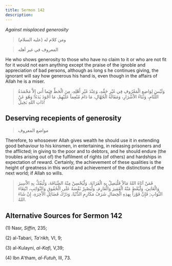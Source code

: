 ```yaml
---
title: Sermon 142
description: 
---
```


*Against misplaced generosity*

> ومن كلام له (عليه السلام)

> المعروف في غير أهله

He who shows generosity to those who have no claim to it or who are not
fit for it would not earn anything except the praise of the ignoble and
appreciation of bad persons, although as long s he continues giving, the
ignorant will say how generous his hand is, even though in the affairs
of Allah he is a miser.

> وَلَيْسَ لِوَاضِعِ الْمَعْرُوفِ فِي غَيْرِ حَقِّهِ، وَعِنْدَ غَيْرِ أَهْلِهِ، مِنَ الْحَظِّ فِيَما أَتى إِلاَّ
> مَحْمَدَةُ اللِّئَامِ، وَثَنَاءُ الاْشْرَارِ، وَمَقَالَةُ الْجُهَّالِ، مَا دَامَ مُنْعِماً عَلَيْهِمْ، مَا
> أَجْوَدَ يَدَهُ! وَهُوَ عَنْ ذَاتِ اللهِ بَخِيلٌ!

## Deserving recepients of generosity

> مواضع المعروف

Therefore, to whosoever Allah gives wealth he should use it in extending
good behaviour to his kinsmen, in entertaining, in releasing prisoners
and the afflicted; in giving to the poor and to debtors, and he should
endure (the troubles arising out of) the fulfilment of rights (of
others) and hardships in expectation of reward. Certainly, the
achievement of these qualities is the height of greatness in this world
and achievement of the distinctions of the next world; if Allah so
wills.

> فَمَنْ آتَاهُ اللهُ مَالاً فَلْيَصِلْ بِهِ الْقَرَابَةَ، وَلْيُحْسِنْ مِنْهُ الضِّيَافَةَ، وَلْيَفُكَّ بِهِ
> الاْسِيرَ وَالْعَانِيَ، وَلْيُعْطِ مَنْهُ الْفَقِيرَ وَالْغَارِمَ، وَلْيَصْبِرْ نَفْسَهُ عَلَى الْحُقُوقِ
> وَالنَّوَائِبِ، ابْتِغَاءَ الثَّوَابِ; فَإِنَّ فَوْزاً بِهذِهِ الْخِصَالِ شَرَفُ مَكَارِمِ الدُّنْيَا، وَدَرْكُ
> فَضَائِلِ الاْخِرَةِ، إِنْ شَاءَ اللهُ.

## Alternative Sources for Sermon 142

\(1\) Nasr, *Siffin,* 235;

\(2\) al-Tabari, *Ta\'rikh,* VI, 9;

\(3\) al-Kulayni, *al-Kafi,* V,39;

\(4\) Ibn A'tham, *al-Futuh,* III, 73.
